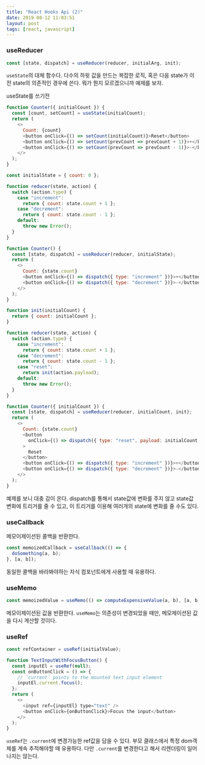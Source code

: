 ```yaml
---
title: "React Hooks Api (2)"
date: 2019-08-12 11:03:51
layout: post
tags: [react, javascript]
---
```


### useReducer

```javascript
const [state, dispatch] = useReducer(reducer, initialArg, init);
```

`useState`의 대체 함수다. 다수의 하윗 값을 만드는 복잡한 로직, 혹은 다음 state가 이전 state의 의존적인 경우에 쓴다. 뭐가 뭔지 모르겠으니까 예제를 보자.

useState를 쓰기전

```javascript
function Counter({ initialCount }) {
  const [count, setCount] = useState(initialCount);
  return (
    <>
      Count: {count}
      <button onClick={() => setCount(initialCount)}>Reset</button>
      <button onClick={() => setCount(prevCount => prevCount + 1)}>+</button>
      <button onClick={() => setCount(prevCount => prevCount - 1)}>-</button>
    </>
  );
}
```

```javascript
const initialState = { count: 0 };

function reducer(state, action) {
  switch (action.type) {
    case "increment":
      return { count: state.count + 1 };
    case "decrement":
      return { count: state.count - 1 };
    default:
      throw new Error();
  }
}

function Counter() {
  const [state, dispatch] = useReducer(reducer, initialState);
  return (
    <>
      Count: {state.count}
      <button onClick={() => dispatch({ type: "increment" })}>+</button>
      <button onClick={() => dispatch({ type: "decrement" })}>-</button>
    </>
  );
}
```

```javascript
function init(initialCount) {
  return { count: initialCount };
}

function reducer(state, action) {
  switch (action.type) {
    case "increment":
      return { count: state.count + 1 };
    case "decrement":
      return { count: state.count - 1 };
    case "reset":
      return init(action.payload);
    default:
      throw new Error();
  }
}

function Counter({ initialCount }) {
  const [state, dispatch] = useReducer(reducer, initialCount, init);
  return (
    <>
      Count: {state.count}
      <button
        onClick={() => dispatch({ type: "reset", payload: initialCount })}
      >
        Reset
      </button>
      <button onClick={() => dispatch({ type: "increment" })}>+</button>
      <button onClick={() => dispatch({ type: "decrement" })}>-</button>
    </>
  );
}
```

예제를 보니 대충 감이 온다. dispatch를 통해서 state값에 변화를 주지 않고 state값 변화에 트리거를 줄 수 있고, 이 트리거를 이용해 여러개의 state에 변화를 줄 수도 있다.

### useCallback

메모이제이션된 콜백을 반환한다.

```javascript
const memoizedCallback = useCallback(() => {
  doSomething(a, b);
}, [a, b]);
```

동일한 콜백을 바라봐야하는 자식 컴포넌트에게 사용할 때 유용하다.

### useMemo

```javascript
const memoizedValue = useMemo(() => computeExpensiveValue(a, b), [a, b]);
```

메모이제이션된 값을 반환한다. `useMemo`는 의존성이 변경되었을 때만, 메모제이션된 값을 다시 계산할 것이다.

### useRef

```javascript
const refContainer = useRef(initialValue);

function TextInputWithFocusButton() {
  const inputEl = useRef(null);
  const onButtonClick = () => {
    // `current` points to the mounted text input element
    inputEl.current.focus();
  };
  return (
    <>
      <input ref={inputEl} type="text" />
      <button onClick={onButtonClick}>Focus the input</button>
    </>
  );
}
```

`useRef`는 `.current`에 변경가능한 ref값을 담을 수 있다. 부모 클래스에서 특정 dom객체를 계속 추적해야할 때 유용하다. 다만 `.current`를 변경한다고 해서 리렌더링이 일어나지는 않는다.
